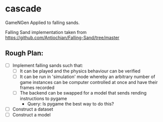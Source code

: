 # cascade
GameNGen Applied to falling sands.

Falling Sand implementation taken from https://github.com/Antiochian/Falling-Sand/tree/master

## Rough Plan:

- [ ] Implement falling sands such that:
    - [ ] It can be played and the physics behaviour can be verified
    - [ ] It can be run in 'simulation' mode whereby an arbitrary number of game instances can be computer controlled at once and have their frames recorded
    - [ ] The backend can be swapped for a model that sends rending instructions to pygame
        - Query: Is pygame the best way to do this?
- [ ] Construct a dataset
- [ ] Construct a model
